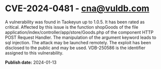 # CVE-2024-0481 - cna@vuldb.com

A vulnerability was found in Taokeyun up to 1.0.5. It has been rated as critical. Affected by this issue is the function shopGoods of the file application/index/controller/app/store/Goods.php of the component HTTP POST Request Handler. The manipulation of the argument keyword leads to sql injection. The attack may be launched remotely. The exploit has been disclosed to the public and may be used. VDB-250586 is the identifier assigned to this vulnerability.

**Publish date:** 2024-01-13
